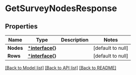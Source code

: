 # GetSurveyNodesResponse

## Properties
Name | Type | Description | Notes
------------ | ------------- | ------------- | -------------
**Nodes** | [***interface{}**](interface{}.md) |  | [default to null]
**Rows** | [***interface{}**](interface{}.md) |  | [default to null]

[[Back to Model list]](../README.md#documentation-for-models) [[Back to API list]](../README.md#documentation-for-api-endpoints) [[Back to README]](../README.md)


